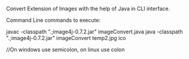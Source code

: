Convert Extension of Images with the help of Java in CLI interface.

Command Line commands to execute:

javac -classpath ".;image4j-0.7.2.jar" imageConvert.java
java -classpath ".;image4j-0.7.2.jar" imageConvert temp2.jpg ico

//On windows use semicolon, on linux use colon
